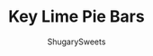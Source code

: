 ---
layout: ../../layouts/MarkdownPostLayout.astro
title: Key Lime Pie Bars
author: ShugarySweets
pubDate: 2021-05-08
description: "You only need a handful of ingredients to make perfect Key Lime Pie Bars from scratch! These zesty bars are full of fresh lime flavor with a homemade graham cracker crust. You can almost taste the sunshine!"
image_url: https://www.shugarysweets.com/wp-content/uploads/2021/05/key-lime-pie-bars-facebook.jpg
tags: ["Pies and Tarts","American"]
calories: 244
protein: 6
carbohydrates: 28
fats: 13
fiber: 1
ingredients: ["1 ½ cups graham cracker crumbs (about 11 full size crackers)","2 Tablespoons granulated sugar","⅓ cup unsalted butter, melted","6 ounce cream cheese (room temperature)","14 ounce can sweetened condensed milk","4 large egg yolks","1 Tablespoon key lime zest","½ cup key lime juice (juice of 4-5 limes)","½ teaspoon vanilla extract","Limes","Lime zest","Whipped Cream"]
serves: 16
time: "3 hours 45 minutes"
prepTime: "15 minutes"
instructions: ["Preheat oven to 325℉. Line a 9”x9” baking dish with parchment paper.","In a food processor, pulse graham crackers (about 11 full size crackers) to make 1 ½ cups.  Combine the graham cracker crumbs and the granulated sugar. Add the melted butter and stir until combined. ","Using your spoon or your hands, firmly press the mixture into a 9 x 9 baking dish.","Bake crust for 10 minutes. After baking, remove the baking dish from the oven and increase the temperature to 350℉.","In a large mixing bowl, beat cream cheese and sweetened condensed milk with a mixer until smooth.  Add egg yolks, one at a time, mixing well after each addition. Add lime zest, juice and vanilla extract. ","Pour filling over the hot crust and return to the oven to bake for an additional 15-20 minutes. The filling should jiggle slightly in the center when shaken. It should be firm to the touch, but should not be brown. It will continue to solidify as it cools. ","Cover and chill in the refrigerator for 4 hours or until ready to serve.","Garnish with lime slices, lime zest and whipped cream."]
nutrition: ["244 calories","28 grams carbohydrates","90 milligrams cholesterol","13 grams fat","1 grams fiber","6 grams protein","7 grams saturated fat","131 milligrams sodium","22 grams sugar","0 grams trans fat","5 grams unsaturated fat"]
---